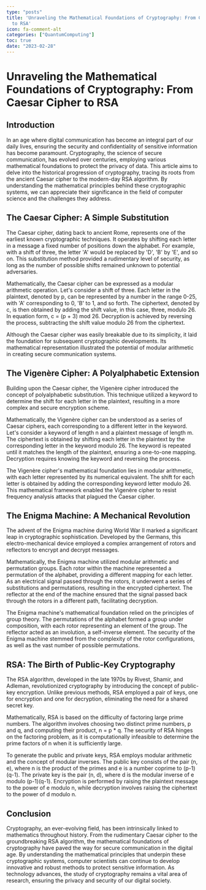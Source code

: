 ```yaml
---
type: "posts"
title: 'Unraveling the Mathematical Foundations of Cryptography: From Caesar Cipher
  to RSA'
icon: fa-comment-alt
categories: ["QuantumComputing"]
toc: true
date: "2023-02-28"
---
```




# Unraveling the Mathematical Foundations of Cryptography: From Caesar Cipher to RSA

## Introduction

In an age where digital communication has become an integral part of our daily lives, ensuring the security and confidentiality of sensitive information has become paramount. Cryptography, the science of secure communication, has evolved over centuries, employing various mathematical foundations to protect the privacy of data. This article aims to delve into the historical progression of cryptography, tracing its roots from the ancient Caesar cipher to the modern-day RSA algorithm. By understanding the mathematical principles behind these cryptographic systems, we can appreciate their significance in the field of computer science and the challenges they address.

## The Caesar Cipher: A Simple Substitution

The Caesar cipher, dating back to ancient Rome, represents one of the earliest known cryptographic techniques. It operates by shifting each letter in a message a fixed number of positions down the alphabet. For example, with a shift of three, the letter 'A' would be replaced by 'D', 'B' by 'E', and so on. This substitution method provided a rudimentary level of security, as long as the number of possible shifts remained unknown to potential adversaries.

Mathematically, the Caesar cipher can be expressed as a modular arithmetic operation. Let's consider a shift of three. Each letter in the plaintext, denoted by p, can be represented by a number in the range 0-25, with 'A' corresponding to 0, 'B' to 1, and so forth. The ciphertext, denoted by c, is then obtained by adding the shift value, in this case, three, modulo 26. In equation form, c = (p + 3) mod 26. Decryption is achieved by reversing the process, subtracting the shift value modulo 26 from the ciphertext.

Although the Caesar cipher was easily breakable due to its simplicity, it laid the foundation for subsequent cryptographic developments. Its mathematical representation illustrated the potential of modular arithmetic in creating secure communication systems.

## The Vigenère Cipher: A Polyalphabetic Extension

Building upon the Caesar cipher, the Vigenère cipher introduced the concept of polyalphabetic substitution. This technique utilized a keyword to determine the shift for each letter in the plaintext, resulting in a more complex and secure encryption scheme.

Mathematically, the Vigenère cipher can be understood as a series of Caesar ciphers, each corresponding to a different letter in the keyword. Let's consider a keyword of length n and a plaintext message of length m. The ciphertext is obtained by shifting each letter in the plaintext by the corresponding letter in the keyword modulo 26. The keyword is repeated until it matches the length of the plaintext, ensuring a one-to-one mapping. Decryption requires knowing the keyword and reversing the process.

The Vigenère cipher's mathematical foundation lies in modular arithmetic, with each letter represented by its numerical equivalent. The shift for each letter is obtained by adding the corresponding keyword letter modulo 26. This mathematical framework enabled the Vigenère cipher to resist frequency analysis attacks that plagued the Caesar cipher.

## The Enigma Machine: A Mechanical Revolution

The advent of the Enigma machine during World War II marked a significant leap in cryptographic sophistication. Developed by the Germans, this electro-mechanical device employed a complex arrangement of rotors and reflectors to encrypt and decrypt messages.

Mathematically, the Enigma machine utilized modular arithmetic and permutation groups. Each rotor within the machine represented a permutation of the alphabet, providing a different mapping for each letter. As an electrical signal passed through the rotors, it underwent a series of substitutions and permutations, resulting in the encrypted ciphertext. The reflector at the end of the machine ensured that the signal passed back through the rotors in a different path, facilitating decryption.

The Enigma machine's mathematical foundation relied on the principles of group theory. The permutations of the alphabet formed a group under composition, with each rotor representing an element of the group. The reflector acted as an involution, a self-inverse element. The security of the Enigma machine stemmed from the complexity of the rotor configurations, as well as the vast number of possible permutations.

## RSA: The Birth of Public-Key Cryptography

The RSA algorithm, developed in the late 1970s by Rivest, Shamir, and Adleman, revolutionized cryptography by introducing the concept of public-key encryption. Unlike previous methods, RSA employed a pair of keys, one for encryption and one for decryption, eliminating the need for a shared secret key.

Mathematically, RSA is based on the difficulty of factoring large prime numbers. The algorithm involves choosing two distinct prime numbers, p and q, and computing their product, n = p * q. The security of RSA hinges on the factoring problem, as it is computationally infeasible to determine the prime factors of n when it is sufficiently large.

To generate the public and private keys, RSA employs modular arithmetic and the concept of modular inverses. The public key consists of the pair (n, e), where n is the product of the primes and e is a number coprime to (p-1)(q-1). The private key is the pair (n, d), where d is the modular inverse of e modulo (p-1)(q-1). Encryption is performed by raising the plaintext message to the power of e modulo n, while decryption involves raising the ciphertext to the power of d modulo n.

## Conclusion

Cryptography, an ever-evolving field, has been intrinsically linked to mathematics throughout history. From the rudimentary Caesar cipher to the groundbreaking RSA algorithm, the mathematical foundations of cryptography have paved the way for secure communication in the digital age. By understanding the mathematical principles that underpin these cryptographic systems, computer scientists can continue to develop innovative and robust methods to protect sensitive information. As technology advances, the study of cryptography remains a vital area of research, ensuring the privacy and security of our digital society.